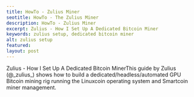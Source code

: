```yaml
---
title: HowTo - Zulius Miner
seotitle: HowTo - The Zulius Miner
description: HowTo - Zulius Miner
excerpt: Zulius - How I Set Up A Dedicated Bitcoin Miner
keywords: zulius setup, dedicated bitcoin miner
alt: zulius setup
featured: 
layout: post
---
```


<p>Zulius - How I Set Up A Dedicated Bitcoin MinerThis guide by Zulius (@_zulius_) shows how to build a dedicated/headless/automated GPU Bitcoin mining rig running the Linuxcoin operating system and Smartcoin miner management.
<p>
